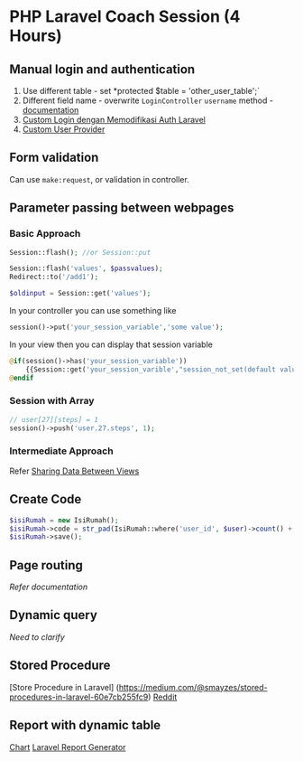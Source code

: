 # PHP Laravel Coach Session (4 Hours)

## Manual login and authentication

1. Use different table - set *protected $table = 'other_user_table';`
2. Different field name - overwrite `LoginController` `username` method - [documentation](https://laravel.com/docs/5.7/authentication#included-views)
3. [Custom Login dengan Memodifikasi Auth Laravel](https://www.laravel.web.id/2017/12/11/custom-login-dengan-memodifikasi-auth-laravel/)
4. [Custom User Provider](https://code.tutsplus.com/tutorials/how-to-create-a-custom-authentication-guard-in-laravel--cms-29667)

## Form validation

Can use `make:request`, or validation in controller.

## Parameter passing between webpages

### Basic Approach

```php
Session::flash(); //or Session::put

Session::flash('values', $passvalues);     
Redirect::to('/add1');

$oldinput = Session::get('values');
```

In your controller you can use something like

```php
session()->put('your_session_variable','some value');
```

In your view then you can display that session variable

```php
@if(session()->has('your_session_variable'))  
	{{Session::get('your_session_varible',"session_not_set(default value)") }}
@endif
```

### Session with Array

```php 
// user[27][steps] = 1
session()->push('user.27.steps', 1);
```

### Intermediate Approach

Refer [Sharing Data Between Views](https://scotch.io/tutorials/sharing-data-between-views-using-laravel-view-composers)

## Create Code 

```php 
$isiRumah = new IsiRumah();
$isiRumah->code = str_pad(IsiRumah::where('user_id', $user)->count() + 1, 3, '0', STR_PAD_LEFT); // 001
$isiRumah->save();
```

## Page routing

*Refer documentation*

## Dynamic query 

*Need to clarify*

## Stored Procedure

[Store Procedure in Laravel] (https://medium.com/@smayzes/stored-procedures-in-laravel-60e7cb255fc9)
[Reddit](https://www.reddit.com/r/laravel/comments/3shaic/laravel_and_stored_procedures/)

## Report with dynamic table

[Chart](https://github.com/ConsoleTVs/Charts)
[Laravel Report Generator](https://github.com/Jimmy-JS/laravel-report-generator)

